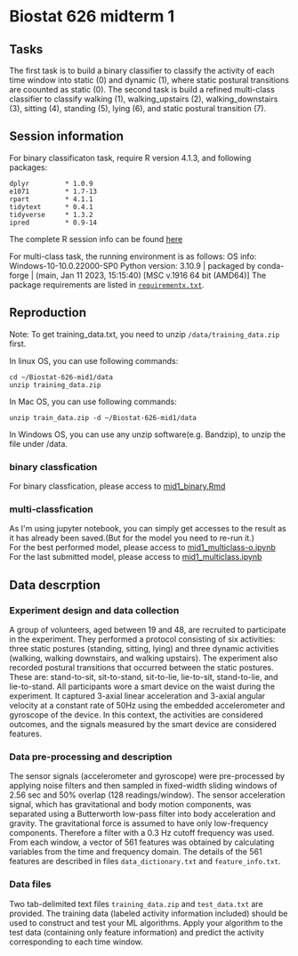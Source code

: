 # Biostat 626 midterm 1

## Tasks
The first task is to build a binary classifier to classify the activity of each time window into static (0) and dynamic (1), where static postural transitions are coounted as static (0).
The second task is build a refined multi-class classifier to classify walking (1), walking_upstairs (2), walking_downstairs (3), sitting (4), standing (5), lying (6), and static postural transition (7).

## Session information

For binary classificaton task, require R version 4.1.3, and following packages:
```
dplyr         * 1.0.9  
e1071         * 1.7-13  
rpart         * 4.1.1  
tidytext      * 0.4.1  
tidyverse     * 1.3.2  
ipred         * 0.9-14  
```
The complete R session info can be found [here](session_info/R_session_info.txt)  

For multi-class task, the running environment is as follows:
OS info: Windows-10-10.0.22000-SP0
Python version: 3.10.9 | packaged by conda-forge | (main, Jan 11 2023, 15:15:40) [MSC v.1916 64 bit (AMD64)]
The package requirements are listed in [```requirementx.txt```](session_info/requirements.txt).

## Reproduction
Note: To get training_data.txt, you need to unzip ```/data/training_data.zip``` first.

In linux OS, you can use following commands:

```
cd ~/Biostat-626-mid1/data
unzip training_data.zip
```

In Mac OS, you can use following commands:
```
unzip train_data.zip -d ~/Biostat-626-mid1/data
```

In Windows OS, you can use any unzip software(e.g. Bandzip), to unzip the file under /data.

### binary classfication
For binary classfication, please access to [mid1_binary.Rmd](/model/mid1_binary.Rmd)
### multi-classfication
As I'm using jupyter notebook, you can simply get accesses to the result as it has already been saved.(But for the model you need to re-run it.)  
For the best performed model, please access to [mid1_multiclass-o.ipynb](/model/mid1_multiclass-o.ipynb)  
For the last submitted model, please access to [mid1_multiclass.ipynb](/model/mid1_multiclass.ipynb)

## Data descrption

### Experiment design and data collection

A group of volunteers, aged between 19 and 48, are recruited to participate in the experiment. They performed a protocol consisting of six activities: three static postures (standing, sitting, lying) and three dynamic activities (walking, walking downstairs, and walking upstairs). The experiment also recorded postural transitions that occurred between the static postures. These are: stand-to-sit, sit-to-stand, sit-to-lie, lie-to-sit, stand-to-lie, and lie-to-stand. All participants wore a smart device on the waist during the experiment. It captured 3-axial linear acceleration and 3-axial angular velocity at a constant rate of 50Hz using the embedded accelerometer and gyroscope of the device. In this context, the activities are considered outcomes, and the signals measured by the smart device are considered features. 

### Data pre-processing and description

The sensor signals (accelerometer and gyroscope) were pre-processed by applying noise filters and then sampled in fixed-width sliding windows of 2.56 sec and 50% overlap (128 readings/window). The sensor acceleration signal, which has gravitational and body motion components, was separated using a Butterworth low-pass filter into body acceleration and gravity. The gravitational force is assumed to have only low-frequency components. Therefore a filter with a 0.3 Hz cutoff frequency was used. From each window, a vector of 561 features was obtained by calculating variables from the time and frequency domain. The details of the 561 features are described in files ``data_dictionary.txt`` and ``feature_info.txt``.

### Data files 
Two tab-delimited text files ```training_data.zip``` and ```test_data.txt``` are provided. The training data (labeled activity information included) should be used to construct and test your ML algorithms. Apply your algorithm to the test data (containing only feature information) and predict the activity corresponding to each time window.
